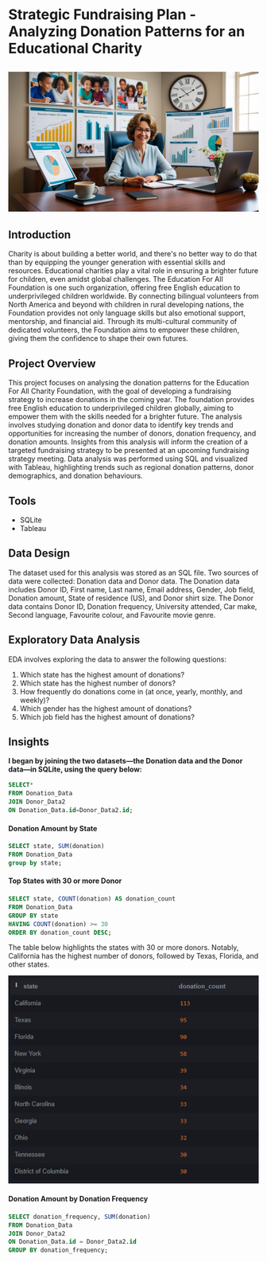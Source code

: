 # Strategic Fundraising Plan - Analyzing Donation Patterns for an Educational Charity

![](intro_image.jpg)
---

## Introduction

Charity is about building a better world, and there's no better way to do that than by equipping the younger generation with essential skills and resources. Educational charities play a vital role in ensuring a brighter future for children, even amidst global challenges. The Education For All Foundation is one such organization, offering free English education to underprivileged children worldwide. By connecting bilingual volunteers from North America and beyond with children in rural developing nations, the Foundation provides not only language skills but also emotional support, mentorship, and financial aid. Through its multi-cultural community of dedicated volunteers, the Foundation aims to empower these children, giving them the confidence to shape their own futures.

## Project Overview

This project focuses on analysing the donation patterns for the Education For All Charity Foundation, with the goal of developing a fundraising strategy to increase donations in the coming year. The foundation provides free English education to underprivileged children globally, aiming to empower them with the skills needed for a brighter future. The analysis involves studying donation and donor data to identify key trends and opportunities for increasing the number of donors, donation frequency, and donation amounts. Insights from this analysis will inform the creation of a targeted fundraising strategy to be presented at an upcoming fundraising strategy meeting. Data analysis was performed using SQL and visualized with Tableau, highlighting trends such as regional donation patterns, donor demographics, and donation behaviours.

## Tools

- SQLite
- Tableau

## Data Design

The dataset used for this analysis was stored as an SQL file. Two sources of data were collected: Donation data and Donor data. The Donation data includes Donor ID, First name, Last name, Email address, Gender, Job field, Donation amount, State of residence (US), and Donor shirt size. The Donor data contains Donor ID, Donation frequency, University attended, Car make, Second language, Favourite colour, and Favourite movie genre.

## Exploratory Data Analysis

EDA involves exploring the data to answer the following questions:
1.	Which state has the highest amount of donations?
2.	Which state has the highest number of donors?
3.	How frequently do donations come in (at once, yearly, monthly, and weekly)?
4.	Which gender has the highest amount of donations?
5.	Which job field has the highest amount of donations?

## Insights

**I began by joining the two datasets—the Donation data and the Donor data—in SQLite, using the query below:**

```sql
SELECT*
FROM Donation_Data
JOIN Donor_Data2
ON Donation_Data.id=Donor_Data2.id;
```

#### **Donation Amount by State**

```sql
SELECT state, SUM(donation)
FROM Donation_Data
group by state;
```

#### **Top States with 30 or more Donor**

```sql
SELECT state, COUNT(donation) AS donation_count
FROM Donation_Data
GROUP BY state
HAVING COUNT(donation) >= 30
ORDER BY donation_count DESC;
```

The table below highlights the states with 30 or more donors. Notably, California has the highest number of donors, followed by Texas, Florida, and other states.

![](top_states_with_30_or_more_donor.png)

#### **Donation Amount by Donation Frequency**

```sql
SELECT donation_frequency, SUM(donation)
FROM Donation_Data
JOIN Donor_Data2
ON Donation_Data.id = Donor_Data2.id
GROUP BY donation_frequency;
```





